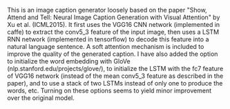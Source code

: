 This is an image caption generator loosely based on the paper "Show, Attend and Tell: Neural Image Caption Generation with Visual Attention" by Xu et al. (ICML2015). It first uses the VGG16 CNN network (implemented in caffe) to extract the conv5_3 feature of the input image, then uses a LSTM RNN network (implemented in tensorflow) to decode this feature into a natural language sentence. A soft attention mechanism is included to improve the quality of the generated caption. I have also added the option to initialize the word embedding with GloVe (nlp.stanford.edu/projects/glove/), to initialize the LSTM with the fc7 feature of VGG16 network (instead of the mean conv5_3 feature as described in the paper), and to use a stack of two LSTMs instead of only one to produce the words, etc. Turning on these options seems to yield minor improvement over the original model.
